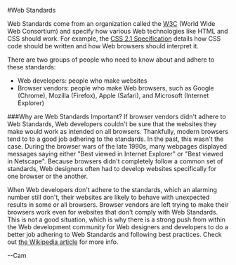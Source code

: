#Web Standards

Web Standards come from an organization called the [W3C](http://www.w3.org/) (World Wide Web Consortium) and specify how various Web technologies like HTML and CSS should work. For example, the [CSS 2.1 Specification](http://www.w3.org/TR/CSS21/) details how CSS code should be written and how Web browsers should interpret it.

There are two groups of people who need to know about and adhere to these standards:

* Web developers: people who make websites
* Browser vendors: people who make Web browsers, such as Google (Chrome), Mozilla (Firefox), Apple (Safari), and Microsoft (Internet Explorer)

###Why are Web Standards Important?
If browser vendors didn't adhere to Web Standards, Web developers couldn't be sure that the websites they make would work as intended on all browsers. Thankfully, modern browsers tend to to a good job adhering to the standards. In the past, this wasn't the case. During the browser wars of the late 1990s, many webpages displayed messages saying either "Best viewed in Internet Explorer" or "Best viewed in Netscape". Because browsers didn't completely follow a common set of standards, Web designers often had to develop websites specifically for one browser or the another.

When Web developers don't adhere to the standards, which an alarming number still don't, their websites are likely to behave with unexpected results in some or all browsers. Browser vendors are left trying to make their browsers work even for websites that don't comply with Web Standards. This is not a good situation, which is why there is a strong push from within the Web development community for Web designers and developers to do a better job adhering to Web Standards and following best practices. Check out [the Wikipedia article](http://en.wikipedia.org/wiki/Web_standards) for more info.

--Cam
